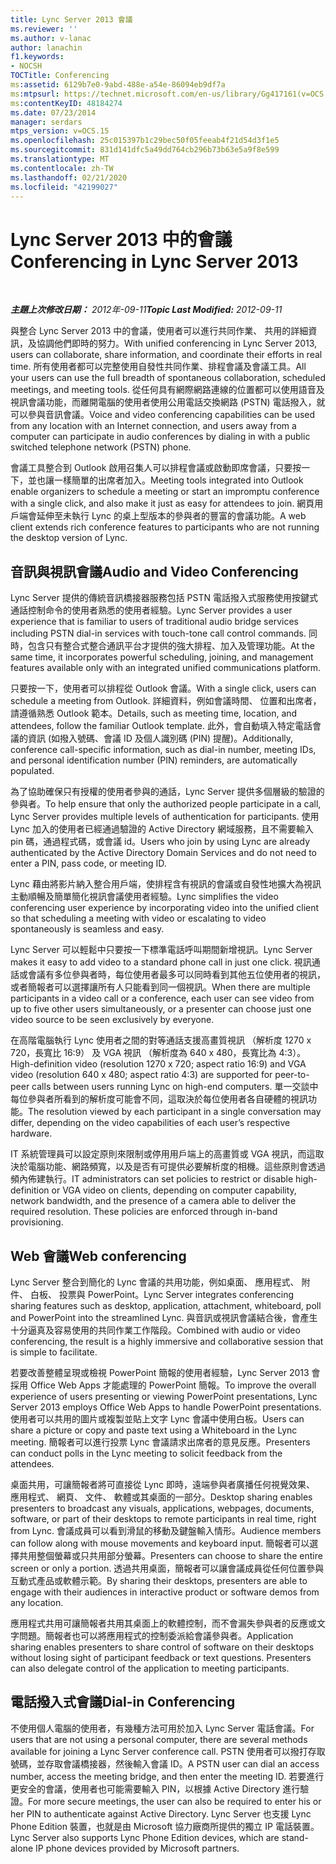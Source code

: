 ```yaml
---
title: Lync Server 2013 會議
ms.reviewer: ''
ms.author: v-lanac
author: lanachin
f1.keywords:
- NOCSH
TOCTitle: Conferencing
ms:assetid: 6129b7e0-9abd-488e-a54e-86094eb9df7a
ms:mtpsurl: https://technet.microsoft.com/en-us/library/Gg417161(v=OCS.15)
ms:contentKeyID: 48184274
ms.date: 07/23/2014
manager: serdars
mtps_version: v=OCS.15
ms.openlocfilehash: 25c015397b1c29bec50f05feeab4f21d54d3f1e5
ms.sourcegitcommit: 831d141dfc5a49dd764cb296b73b63e5a9f8e599
ms.translationtype: MT
ms.contentlocale: zh-TW
ms.lasthandoff: 02/21/2020
ms.locfileid: "42199027"
---
```

<div data-xmlns="http://www.w3.org/1999/xhtml">

<div class="topic" data-xmlns="http://www.w3.org/1999/xhtml" data-msxsl="urn:schemas-microsoft-com:xslt" data-cs="https://msdn.microsoft.com/">

<div data-asp="https://msdn2.microsoft.com/asp">

# <a name="conferencing-in-lync-server-2013"></a><span data-ttu-id="0188e-102">Lync Server 2013 中的會議</span><span class="sxs-lookup"><span data-stu-id="0188e-102">Conferencing in Lync Server 2013</span></span>

</div>

<div id="mainSection">

<div id="mainBody">

<span> </span>

<span data-ttu-id="0188e-103">_**主題上次修改日期：** 2012年-09-11_</span><span class="sxs-lookup"><span data-stu-id="0188e-103">_**Topic Last Modified:** 2012-09-11_</span></span>

<span data-ttu-id="0188e-104">與整合 Lync Server 2013 中的會議，使用者可以進行共同作業、 共用的詳細資訊，及協調他們即時的努力。</span><span class="sxs-lookup"><span data-stu-id="0188e-104">With unified conferencing in Lync Server 2013, users can collaborate, share information, and coordinate their efforts in real time.</span></span> <span data-ttu-id="0188e-105">所有使用者都可以完整使用自發性共同作業、排程會議及會議工具。</span><span class="sxs-lookup"><span data-stu-id="0188e-105">All your users can use the full breadth of spontaneous collaboration, scheduled meetings, and meeting tools.</span></span> <span data-ttu-id="0188e-106">從任何具有網際網路連線的位置都可以使用語音及視訊會議功能，而離開電腦的使用者使用公用電話交換網路 (PSTN) 電話撥入，就可以參與音訊會議。</span><span class="sxs-lookup"><span data-stu-id="0188e-106">Voice and video conferencing capabilities can be used from any location with an Internet connection, and users away from a computer can participate in audio conferences by dialing in with a public switched telephone network (PSTN) phone.</span></span>

<span data-ttu-id="0188e-107">會議工具整合到 Outlook 啟用召集人可以排程會議或啟動即席會議，只要按一下，並也讓一樣簡單的出席者加入。</span><span class="sxs-lookup"><span data-stu-id="0188e-107">Meeting tools integrated into Outlook enable organizers to schedule a meeting or start an impromptu conference with a single click, and also make it just as easy for attendees to join.</span></span> <span data-ttu-id="0188e-108">網頁用戶端會延伸至未執行 Lync 的桌上型版本的參與者的豐富的會議功能。</span><span class="sxs-lookup"><span data-stu-id="0188e-108">A web client extends rich conference features to participants who are not running the desktop version of Lync.</span></span>

<div>

## <a name="audio-and-video-conferencing"></a><span data-ttu-id="0188e-109">音訊與視訊會議</span><span class="sxs-lookup"><span data-stu-id="0188e-109">Audio and Video Conferencing</span></span>

<span data-ttu-id="0188e-110">Lync Server 提供的傳統音訊橋接器服務包括 PSTN 電話撥入式服務使用按鍵式通話控制命令的使用者熟悉的使用者經驗。</span><span class="sxs-lookup"><span data-stu-id="0188e-110">Lync Server provides a user experience that is familiar to users of traditional audio bridge services including PSTN dial-in services with touch-tone call control commands.</span></span> <span data-ttu-id="0188e-111">同時，包含只有整合式整合通訊平台才提供的強大排程、加入及管理功能。</span><span class="sxs-lookup"><span data-stu-id="0188e-111">At the same time, it incorporates powerful scheduling, joining, and management features available only with an integrated unified communications platform.</span></span>

<span data-ttu-id="0188e-112">只要按一下，使用者可以排程從 Outlook 會議。</span><span class="sxs-lookup"><span data-stu-id="0188e-112">With a single click, users can schedule a meeting from Outlook.</span></span> <span data-ttu-id="0188e-113">詳細資料，例如會議時間、 位置和出席者，請遵循熟悉 Outlook 範本。</span><span class="sxs-lookup"><span data-stu-id="0188e-113">Details, such as meeting time, location, and attendees, follow the familiar Outlook template.</span></span> <span data-ttu-id="0188e-114">此外，會自動填入特定電話會議的資訊 (如撥入號碼、會議 ID 及個人識別碼 (PIN) 提醒)。</span><span class="sxs-lookup"><span data-stu-id="0188e-114">Additionally, conference call-specific information, such as dial-in number, meeting IDs, and personal identification number (PIN) reminders, are automatically populated.</span></span>

<span data-ttu-id="0188e-115">為了協助確保只有授權的使用者參與的通話，Lync Server 提供多個層級的驗證的參與者。</span><span class="sxs-lookup"><span data-stu-id="0188e-115">To help ensure that only the authorized people participate in a call, Lync Server provides multiple levels of authentication for participants.</span></span> <span data-ttu-id="0188e-116">使用 Lync 加入的使用者已經通過驗證的 Active Directory 網域服務，且不需要輸入 pin 碼，通過程式碼，或會議 id。</span><span class="sxs-lookup"><span data-stu-id="0188e-116">Users who join by using Lync are already authenticated by the Active Directory Domain Services and do not need to enter a PIN, pass code, or meeting ID.</span></span>

<span data-ttu-id="0188e-117">Lync 藉由將影片納入整合用戶端，使排程含有視訊的會議或自發性地擴大為視訊主動順暢及簡單簡化視訊會議使用者經驗。</span><span class="sxs-lookup"><span data-stu-id="0188e-117">Lync simplifies the video conferencing user experience by incorporating video into the unified client so that scheduling a meeting with video or escalating to video spontaneously is seamless and easy.</span></span>

<span data-ttu-id="0188e-118">Lync Server 可以輕鬆中只要按一下標準電話呼叫期間新增視訊。</span><span class="sxs-lookup"><span data-stu-id="0188e-118">Lync Server makes it easy to add video to a standard phone call in just one click.</span></span> <span data-ttu-id="0188e-119">視訊通話或會議有多位參與者時，每位使用者最多可以同時看到其他五位使用者的視訊，或者簡報者可以選擇讓所有人只能看到同一個視訊。</span><span class="sxs-lookup"><span data-stu-id="0188e-119">When there are multiple participants in a video call or a conference, each user can see video from up to five other users simultaneously, or a presenter can choose just one video source to be seen exclusively by everyone.</span></span>

<span data-ttu-id="0188e-120">在高階電腦執行 Lync 使用者之間的對等通話支援高畫質視訊 （解析度 1270 x 720，長寬比 16:9） 及 VGA 視訊 （解析度為 640 x 480，長寬比為 4:3）。</span><span class="sxs-lookup"><span data-stu-id="0188e-120">High-definition video (resolution 1270 x 720; aspect ratio 16:9) and VGA video (resolution 640 x 480; aspect ratio 4:3) are supported for peer-to-peer calls between users running Lync on high-end computers.</span></span> <span data-ttu-id="0188e-121">單一交談中每位參與者所看到的解析度可能會不同，這取決於每位使用者各自硬體的視訊功能。</span><span class="sxs-lookup"><span data-stu-id="0188e-121">The resolution viewed by each participant in a single conversation may differ, depending on the video capabilities of each user’s respective hardware.</span></span>

<span data-ttu-id="0188e-p108">IT 系統管理員可以設定原則來限制或停用用戶端上的高畫質或 VGA 視訊，而這取決於電腦功能、網路頻寬，以及是否有可提供必要解析度的相機。這些原則會透過頻內佈建執行。</span><span class="sxs-lookup"><span data-stu-id="0188e-p108">IT administrators can set policies to restrict or disable high-definition or VGA video on clients, depending on computer capability, network bandwidth, and the presence of a camera able to deliver the required resolution. These policies are enforced through in-band provisioning.</span></span>

</div>

<div>

## <a name="web-conferencing"></a><span data-ttu-id="0188e-124">Web 會議</span><span class="sxs-lookup"><span data-stu-id="0188e-124">Web conferencing</span></span>

<span data-ttu-id="0188e-125">Lync Server 整合到簡化的 Lync 會議的共用功能，例如桌面、 應用程式、 附件、 白板、 投票與 PowerPoint。</span><span class="sxs-lookup"><span data-stu-id="0188e-125">Lync Server integrates conferencing sharing features such as desktop, application, attachment, whiteboard, poll and PowerPoint into the streamlined Lync.</span></span> <span data-ttu-id="0188e-126">與音訊或視訊會議結合後，會產生十分逼真及容易使用的共同作業工作階段。</span><span class="sxs-lookup"><span data-stu-id="0188e-126">Combined with audio or video conferencing, the result is a highly immersive and collaborative session that is simple to facilitate.</span></span>

<span data-ttu-id="0188e-127">若要改善整體呈現或檢視 PowerPoint 簡報的使用者經驗，Lync Server 2013 會採用 Office Web Apps 才能處理的 PowerPoint 簡報。</span><span class="sxs-lookup"><span data-stu-id="0188e-127">To improve the overall experience of users presenting or viewing PowerPoint presentations, Lync Server 2013 employs Office Web Apps to handle PowerPoint presentations.</span></span> <span data-ttu-id="0188e-128">使用者可以共用的圖片或複製並貼上文字 Lync 會議中使用白板。</span><span class="sxs-lookup"><span data-stu-id="0188e-128">Users can share a picture or copy and paste text using a Whiteboard in the Lync meeting.</span></span> <span data-ttu-id="0188e-129">簡報者可以進行投票 Lync 會議請求出席者的意見反應。</span><span class="sxs-lookup"><span data-stu-id="0188e-129">Presenters can conduct polls in the Lync meeting to solicit feedback from the attendees.</span></span>

<span data-ttu-id="0188e-130">桌面共用，可讓簡報者將可直接從 Lync 即時，遠端參與者廣播任何視覺效果、 應用程式、 網頁、 文件、 軟體或其桌面的一部分。</span><span class="sxs-lookup"><span data-stu-id="0188e-130">Desktop sharing enables presenters to broadcast any visuals, applications, webpages, documents, software, or part of their desktops to remote participants in real time, right from Lync.</span></span> <span data-ttu-id="0188e-131">會議成員可以看到滑鼠的移動及鍵盤輸入情形。</span><span class="sxs-lookup"><span data-stu-id="0188e-131">Audience members can follow along with mouse movements and keyboard input.</span></span> <span data-ttu-id="0188e-132">簡報者可以選擇共用整個螢幕或只共用部分螢幕。</span><span class="sxs-lookup"><span data-stu-id="0188e-132">Presenters can choose to share the entire screen or only a portion.</span></span> <span data-ttu-id="0188e-133">透過共用桌面，簡報者可以讓會議成員從任何位置參與互動式產品或軟體示範。</span><span class="sxs-lookup"><span data-stu-id="0188e-133">By sharing their desktops, presenters are able to engage with their audiences in interactive product or software demos from any location.</span></span>

<span data-ttu-id="0188e-p112">應用程式共用可讓簡報者共用其桌面上的軟體控制，而不會漏失參與者的反應或文字問題。簡報者也可以將應用程式的控制委派給會議參與者。</span><span class="sxs-lookup"><span data-stu-id="0188e-p112">Application sharing enables presenters to share control of software on their desktops without losing sight of participant feedback or text questions. Presenters can also delegate control of the application to meeting participants.</span></span>

</div>

<div>

## <a name="dial-in-conferencing"></a><span data-ttu-id="0188e-136">電話撥入式會議</span><span class="sxs-lookup"><span data-stu-id="0188e-136">Dial-in Conferencing</span></span>

<span data-ttu-id="0188e-137">不使用個人電腦的使用者，有幾種方法可用於加入 Lync Server 電話會議。</span><span class="sxs-lookup"><span data-stu-id="0188e-137">For users that are not using a personal computer, there are several methods available for joining a Lync Server conference call.</span></span> <span data-ttu-id="0188e-138">PSTN 使用者可以撥打存取號碼，並存取會議橋接器，然後輸入會議 ID。</span><span class="sxs-lookup"><span data-stu-id="0188e-138">A PSTN user can dial an access number, access the meeting bridge, and then enter the meeting ID.</span></span> <span data-ttu-id="0188e-139">若要進行更安全的會議，使用者也可能需要輸入 PIN，以根據 Active Directory 進行驗證。</span><span class="sxs-lookup"><span data-stu-id="0188e-139">For more secure meetings, the user can also be required to enter his or her PIN to authenticate against Active Directory.</span></span> <span data-ttu-id="0188e-140">Lync Server 也支援 Lync Phone Edition 裝置，也就是由 Microsoft 協力廠商所提供的獨立 IP 電話裝置。</span><span class="sxs-lookup"><span data-stu-id="0188e-140">Lync Server also supports Lync Phone Edition devices, which are stand-alone IP phone devices provided by Microsoft partners.</span></span>

</div>

</div>

<span> </span>

</div>

</div>

</div>

